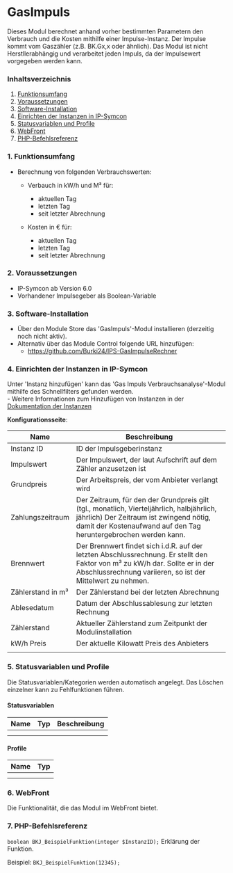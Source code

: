 # GasImpuls
Dieses Modul berechnet anhand vorher bestimmten Parametern den Verbrauch und die Kosten mithilfe einer Impulse-Instanz. Der Impulse kommt vom Gaszähler (z.B. BK.Gx,x oder ähnlich).
Das Modul ist nicht Herstllerabhängig und verarbeitet jeden Impuls, da der Impulsewert vorgegeben werden kann.

### Inhaltsverzeichnis

1. [Funktionsumfang](#1-funktionsumfang)
2. [Voraussetzungen](#2-voraussetzungen)
3. [Software-Installation](#3-software-installation)
4. [Einrichten der Instanzen in IP-Symcon](#4-einrichten-der-instanzen-in-ip-symcon)
5. [Statusvariablen und Profile](#5-statusvariablen-und-profile)
6. [WebFront](#6-webfront)
7. [PHP-Befehlsreferenz](#7-php-befehlsreferenz)

### 1. Funktionsumfang

* Berechnung von folgenden Verbrauchswerten:
	- Verbauch in kW/h und M³ für:
		- aktuellen Tag
		- letzten Tag
		- seit letzter Abrechnung
		
	- Kosten in € für:
		- aktuellen Tag
		- letzten Tag
		- seit letzter Abrechnung
		

### 2. Voraussetzungen

- IP-Symcon ab Version 6.0
- Vorhandener Impulsegeber als Boolean-Variable

### 3. Software-Installation

* Über den Module Store das 'GasImpuls'-Modul installieren (derzeitig noch nicht aktiv).
* Alternativ über das Module Control folgende URL hinzufügen:
	- https://github.com/Burki24/IPS-GasImpulseRechner

### 4. Einrichten der Instanzen in IP-Symcon

 Unter 'Instanz hinzufügen' kann das 'Gas Impuls Verbrauchsanalyse'-Modul mithilfe des Schnellfilters gefunden werden.  
	- Weitere Informationen zum Hinzufügen von Instanzen in der [Dokumentation der Instanzen](https://www.symcon.de/service/dokumentation/konzepte/instanzen/#Instanz_hinzufügen)

__Konfigurationsseite__:

Name     | Beschreibung
-------- | ------------------
Instanz ID | ID der Impulsgeberinstanz
Impulswert| Der Impulswert, der laut Aufschrift auf dem Zähler anzusetzen ist
Grundpreis| Der Arbeitspreis, der vom Anbieter verlangt wird
Zahlungszeitraum | Der Zeitraum, für den der Grundpreis gilt (tgl., monatlich, Vierteljährlich, halbjährlich, jährlich) Der Zeitraum ist zwingend nötig, damit der Kostenaufwand auf den Tag heruntergebrochen werden kann.
Brennwert | Der Brennwert findet sich i.d.R. auf der letzten Abschlussrechnung. Er stellt den Faktor von m³ zu kW/h dar. Sollte er in der Abschlussrechnung variieren, so ist der Mittelwert zu nehmen.
Zählerstand in m³ | Der Zählerstand bei der letzten Abrechnung
Ablesedatum | Datum der Abschlussablesung zur letzten Rechnung
Zählerstand | Aktueller Zählerstand zum Zeitpunkt der Modulinstallation
kW/h Preis | Der aktuelle Kilowatt Preis des Anbieters
         |

### 5. Statusvariablen und Profile

Die Statusvariablen/Kategorien werden automatisch angelegt. Das Löschen einzelner kann zu Fehlfunktionen führen.

#### Statusvariablen

Name   | Typ     | Beschreibung
------ | ------- | ------------
       |         |
       |         |

#### Profile

Name   | Typ
------ | -------
       |
       |

### 6. WebFront

Die Funktionalität, die das Modul im WebFront bietet.

### 7. PHP-Befehlsreferenz

`boolean BKJ_BeispielFunktion(integer $InstanzID);`
Erklärung der Funktion.

Beispiel:
`BKJ_BeispielFunktion(12345);`
